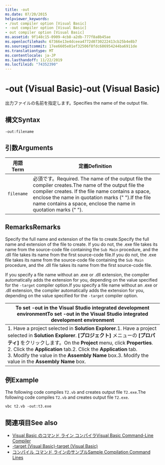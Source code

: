 ```yaml
---
title: -out
ms.date: 07/20/2015
helpviewer_keywords:
- /out compiler option [Visual Basic]
- -out compiler option [Visual Basic]
- out compiler option [Visual Basic]
ms.assetid: 9f148c15-0909-4cb8-a2db-777f8a8b45ae
ms.openlocfilehash: 67366e13e4dceea4772d0730222413cb25b4e8b7
ms.sourcegitcommit: 17ee6605e01ef32506f8fdc686954244ba6911de
ms.translationtype: MT
ms.contentlocale: ja-JP
ms.lasthandoff: 11/22/2019
ms.locfileid: "74352390"
---
```

# <a name="-out-visual-basic"></a><span data-ttu-id="5119f-102">-out (Visual Basic)</span><span class="sxs-lookup"><span data-stu-id="5119f-102">-out (Visual Basic)</span></span>
<span data-ttu-id="5119f-103">出力ファイルの名前を指定します。</span><span class="sxs-lookup"><span data-stu-id="5119f-103">Specifies the name of the output file.</span></span>  
  
## <a name="syntax"></a><span data-ttu-id="5119f-104">構文</span><span class="sxs-lookup"><span data-stu-id="5119f-104">Syntax</span></span>  
  
```console  
-out:filename  
```  
  
## <a name="arguments"></a><span data-ttu-id="5119f-105">引数</span><span class="sxs-lookup"><span data-stu-id="5119f-105">Arguments</span></span>  
  
|<span data-ttu-id="5119f-106">用語</span><span class="sxs-lookup"><span data-stu-id="5119f-106">Term</span></span>|<span data-ttu-id="5119f-107">定義</span><span class="sxs-lookup"><span data-stu-id="5119f-107">Definition</span></span>|  
|---|---|  
|`filename`|<span data-ttu-id="5119f-108">必須です。</span><span class="sxs-lookup"><span data-stu-id="5119f-108">Required.</span></span> <span data-ttu-id="5119f-109">The name of the output file the compiler creates.</span><span class="sxs-lookup"><span data-stu-id="5119f-109">The name of the output file the compiler creates.</span></span> <span data-ttu-id="5119f-110">If the file name contains a space, enclose the name in quotation marks (" ").</span><span class="sxs-lookup"><span data-stu-id="5119f-110">If the file name contains a space, enclose the name in quotation marks (" ").</span></span>|  
  
## <a name="remarks"></a><span data-ttu-id="5119f-111">Remarks</span><span class="sxs-lookup"><span data-stu-id="5119f-111">Remarks</span></span>  
 <span data-ttu-id="5119f-112">Specify the full name and extension of the file to create.</span><span class="sxs-lookup"><span data-stu-id="5119f-112">Specify the full name and extension of the file to create.</span></span> <span data-ttu-id="5119f-113">If you do not, the .exe file takes its name from the source-code file containing the `Sub Main` procedure, and the .dll file takes its name from the first source-code file.</span><span class="sxs-lookup"><span data-stu-id="5119f-113">If you do not, the .exe file takes its name from the source-code file containing the `Sub Main` procedure, and the .dll file takes its name from the first source-code file.</span></span>  
  
 <span data-ttu-id="5119f-114">If you specify a file name without an .exe or .dll extension, the compiler automatically adds the extension for you, depending on the value specified for the `-target` compiler option.</span><span class="sxs-lookup"><span data-stu-id="5119f-114">If you specify a file name without an .exe or .dll extension, the compiler automatically adds the extension for you, depending on the value specified for the `-target` compiler option.</span></span>  
  
|<span data-ttu-id="5119f-115">To set -out in the Visual Studio integrated development environment</span><span class="sxs-lookup"><span data-stu-id="5119f-115">To set -out in the Visual Studio integrated development environment</span></span>|  
|---|  
|<span data-ttu-id="5119f-116">1.  Have a project selected in **Solution Explorer**.</span><span class="sxs-lookup"><span data-stu-id="5119f-116">1.  Have a project selected in **Solution Explorer**.</span></span> <span data-ttu-id="5119f-117">**[プロジェクト]** メニューの **[プロパティ]** をクリックします。</span><span class="sxs-lookup"><span data-stu-id="5119f-117">On the **Project** menu, click **Properties**.</span></span> <br /><span data-ttu-id="5119f-118">2.  Click the **Application** tab.</span><span class="sxs-lookup"><span data-stu-id="5119f-118">2.  Click the **Application** tab.</span></span><br /><span data-ttu-id="5119f-119">3.  Modify the value in the **Assembly Name** box.</span><span class="sxs-lookup"><span data-stu-id="5119f-119">3.  Modify the value in the **Assembly Name** box.</span></span>|  
  
## <a name="example"></a><span data-ttu-id="5119f-120">例</span><span class="sxs-lookup"><span data-stu-id="5119f-120">Example</span></span>  
 <span data-ttu-id="5119f-121">The following code compiles `T2.vb` and creates output file `T2.exe`.</span><span class="sxs-lookup"><span data-stu-id="5119f-121">The following code compiles `T2.vb` and creates output file `T2.exe`.</span></span>  
  
```console
vbc t2.vb -out:t3.exe  
```  
  
## <a name="see-also"></a><span data-ttu-id="5119f-122">関連項目</span><span class="sxs-lookup"><span data-stu-id="5119f-122">See also</span></span>

- [<span data-ttu-id="5119f-123">Visual Basic のコマンド ライン コンパイラ</span><span class="sxs-lookup"><span data-stu-id="5119f-123">Visual Basic Command-Line Compiler</span></span>](../../../visual-basic/reference/command-line-compiler/index.md)
- [<span data-ttu-id="5119f-124">-target (Visual Basic)</span><span class="sxs-lookup"><span data-stu-id="5119f-124">-target (Visual Basic)</span></span>](../../../visual-basic/reference/command-line-compiler/target.md)
- [<span data-ttu-id="5119f-125">コンパイル コマンド ラインのサンプル</span><span class="sxs-lookup"><span data-stu-id="5119f-125">Sample Compilation Command Lines</span></span>](../../../visual-basic/reference/command-line-compiler/sample-compilation-command-lines.md)
